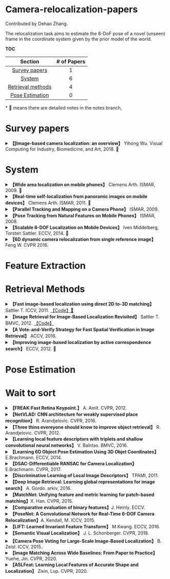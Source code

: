 # Camera-relocalization-papers

Contributed by Dehao Zhang.

The relocalization task aims to estimate the 6-DoF pose of a novel (unseen) frame in the coordinate system given by the prior model of the world. 



**TOC**

| Section | # of Papers |
|:---:|:---:|
|[Survey papers](#Surveys) | 1|
|[System](#system) | 6 |
|[Retrieval methods](#Retrieval) | 4 |
|[Pose Estimation](#Pose) | 0 |

\* 📒 means there are detailed notes in the notes branch,



<h1 id="Surveys">Survey papers</h1>

<details>
<summary> <b>【[Image-based camera localization: an overview】</b> Yihong Wu. Visual Computing for Industry, Biomedicine, and Art, 2018. 📒</summary>
 <b> More detailed notes in the notes branch.</b>
</details>



<h1 id="system">System</h1>

<details>
<summary> <b>【Wide area localization on mobile phones】</b> Clemens Arth. ISMAR, 2009. 📒</summary> 
<b> More detailed notes in the notes branch.</b> The first step is reconstruction and save the result by PVS(potentially visible sets). Then feature matching and pose etismation... In a normal relocalization way.
</details>
<details>
<summary> <b>【Real-time self-localization from panoramic images on mobile devices】</b> Clemens Arth. ISMAR, 2011. 📒</summary>
<b> More detailed notes in the notes branch.</b> This paper focused on the outdoor scene. The differences of the method and traditional methods are using image stiching to get panoramic images.
</details>

<details>
<summary> <b>【Parallel Tracking and Mapping on a Camera Phone】</b> ISMAR, 2009.</summary>
</details>

<details>
<summary> <b>【Pose Tracking from Natural Features on Mobile Phones】</b> ISMAR, 2008.</summary>
</details>

<details>
<summary> <b>【Scalable 6-DOF Localization on Mobile Devices】</b> Iven Middelberg, Torsten Sattler. ECCV, 2014. 📒</summary>
This work combines the local tracking and global relocalization so they throwed the loop closuring in the tracking. The main contributions of this paper are the three align methods: alignment only once, alignment using the global keyframe positions and alignmnet Using the global 2D-3D matches.
</details>
<details>
<summary> <b>【6D dynamic camera relocalization from single reference image】</b> Feng W. CVPR 2016. </summary>
</details>


<h1 id="Pose">Feature Extraction</h1>





<h1 id="Retrieval">Retrieval Methods</h1>

<details>
<summary> <b>【Fast image-based localization using direct 2D to-3D matching】</b> Sattler T. ICCV, 2011. <a href="https://www.graphics.rwth-aachen.de/software/image-localization/">【Code】📒</a></summary>
<b> More detailed notes in the notes branch.</b> The direct means use the descriptors of 2D
  points to match the descriptors of 3D points.
</details>

<details>
<summary> <b>【Image Retrieval for Image-Based Localization Revisited】</b> Sattler T. BMVC, 2012. <a href="https://www.graphics.rwth-aachen.de/software/image-localization/">【Code】</a></summary>
</details>

<details>
<summary> <b>【A Vote-and-Verify Strategy for Fast Spatial Verification in Image Retrieval】</b> ACCV, 2016. </summary>
</details>
<details>
<summary> <b>【Improving image-based localization by active correspondence search】</b> ECCV, 2012. 📒</summary>
A more efficient version of the "Fast image-based localization using direct 2D to 3D machting". With 2D to 3D match onece and then do 3D to 2D.
Beacause using 2D points for find 3D points is not efficient, but using 3D points to find 2D points is efficient for the less number of 2D points.
</details>


<h1 id="Pose">Pose Estimation</h1>





<h1 id="Pose">Wait to sort</h1>

<details>
  <summary> <b>【FREAK:Fast Retina Keypoint.】</b> A. Amit. CVPR, 2012.</summary>
</details>

<details>
  <summary> <b>【NetVLAD: CNN architecture for weakly supervised place recognition】</b> R. Arandjelovic. CVPR, 2016. </summary>
</details>

<details>
  <summary> <b>【Three thins evereyone should know to improve object retrieval】</b> R. Arandjelovic. CVPR, 2012. </summary>
</details>

<details>
  <summary> <b>【Learning local feature descriptors with triplets and shallow convolutional neural networks】</b> V. Balntas. BMVC, 2016. </summary>
</details>

<details>
  <summary> <b>【Learning 6D Object Pose Estimation Using 3D Objet Coordinates】</b> E.Brachmann. ECCV, 2014.</summary>
</details>

<details>
  <summary> <b>【DSAC-Differentiable RANSAC for Camera Localization】</b> E.Brachmann. CVPR, 2017. </summary>
</details>

<details>
  <summary> <b>【Discriminative Learning of Local Image Descriptors】</b> TPAMI, 2011.</summary>
</details>

<details>
  <summary> <b>【Deep Image Retrieval: Learning global representations for image search】</b> A. Gordo. arkiv, 2016. </summary>
</details>

<details>
  <summary> <b>【MatchNet: Unifying feature and metric learning for patch-based matching】</b>X. Han. CVPR, 2015. </summary>
</details>

<details>
  <summary> <b>【Comparative evaluation of binary features】</b>J. Heinly. ECCV. </summary>
</details>

<details>
  <summary> <b>【PoseNet: A Convolutional Network for Real-Time 6-DOF Camera Relocalization】</b>A. Kendall, M. ICCV, 2015. </summary>
</details>

<details>
  <summary> <b>【LIFT: Learned Invariant Feature Transform】</b> M.Kwang. ECCV, 2016. </summary>
</details>

<details>
  <summary> <b>【Semantic Visual Localization】</b> J. L. Schonberger. CVPR, 2018. </summary>
</details>

<details>
  <summary> <b>【Camera Pose Voting for Large-Scale Image-Based Localization】</b> B. Zeisl. ICCV, 2015.. </summary>
</details>

<details>
  <summary> <b>【Image Matching Across Wide Baselines: From Paper to Practice】</b> Yuehe, Jin. CVPR, 2020. </summary>
</details>

<details>
  <summary> <b>【ASLFeat: Learning Local Features of Accurate Shape and Localization】</b> Zixin, Lup. CVPR, 2020. </summary>
</details>
